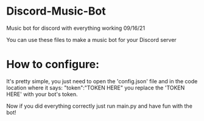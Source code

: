 # Discord-Music-Bot
Music bot for discord with everything working 09/16/21

You can use these files to make a music bot for your Discord server

# How to configure:

It's pretty simple, you just need to open the 'config.json' file and in the code location where it says: "token":"TOKEN HERE" you replace the 'TOKEN HERE' with your bot's token.

Now if you did everything correctly just run main.py and have fun with the bot!
